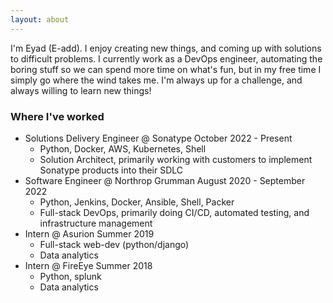 ```yaml
---
layout: about
---
```


I'm Eyad (E-add).  I enjoy creating new things, and coming up with solutions to difficult problems.  I currently work as a DevOps engineer, automating the boring stuff so we can spend more time on what's fun, but in my free time I simply go where the wind takes me.  I'm always up for a challenge, and always willing to learn new things! 
### Where I've worked
- Solutions Delivery Engineer @ Sonatype October 2022 - Present
    - Python, Docker, AWS, Kubernetes, Shell
    - Solution Architect, primarily working with customers to implement Sonatype products into their SDLC 
- Software Engineer @ Northrop Grumman August 2020 - September 2022
    - Python, Jenkins, Docker, Ansible, Shell, Packer
    - Full-stack DevOps, primarily doing CI/CD, automated testing, and infrastructure management
- Intern @ Asurion Summer 2019
    - Full-stack web-dev (python/django)
    - Data analytics
- Intern @ FireEye Summer 2018
    - Python, splunk
    - Data analytics







